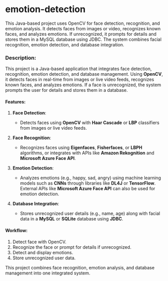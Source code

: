 # emotion-detection
This Java-based project uses OpenCV for face detection, recognition, and emotion analysis. It detects faces from images or video, recognizes known faces, and analyzes emotions. If unrecognized, it prompts for details and stores them in a MySQL database using JDBC. The system combines facial recognition, emotion detection, and database integration.

### Description:

This project is a Java-based application that integrates face detection, recognition, emotion detection, and database management. Using **OpenCV**, it detects faces in real-time from images or live video feeds, recognizes known faces, and analyzes emotions. If a face is unrecognized, the system prompts the user for details and stores them in a database.

#### Features:

1. **Face Detection**:
   - Detects faces using **OpenCV** with **Haar Cascade** or **LBP** classifiers from images or live video feeds.

2. **Face Recognition**:
   - Recognizes faces using **Eigenfaces**, **Fisherfaces**, or **LBPH** algorithms, or integrates with APIs like **Amazon Rekognition** and **Microsoft Azure Face API**.

3. **Emotion Detection**:
   - Analyzes emotions (e.g., happy, sad, angry) using machine learning models such as **CNNs** through libraries like **DL4J** or **TensorFlow**. External APIs like **Microsoft Azure Face API** can also be used for emotion detection.

4. **Database Integration**:
   - Stores unrecognized user details (e.g., name, age) along with facial data in a **MySQL** or **SQLite** database using **JDBC**.

#### Workflow:

1. Detect face with OpenCV.
2. Recognize the face or prompt for details if unrecognized.
3. Detect and display emotions.
4. Store unrecognized user data.

This project combines face recognition, emotion analysis, and database management into one integrated system.
